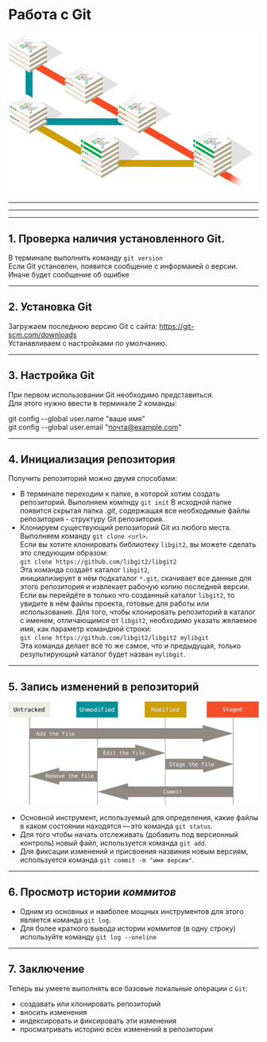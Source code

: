 Работа с Git
=============
![Git](logo.png)
___
___
___

## 1. Проверка наличия установленного Git.
В терминале выполнить команду `git version`   
Если Git установлен, появится сообщение с информаией о версии.   
Иначе будет сообщение об ошибке
___
## 2. Установка Git
Загружаем последнюю версию Git с сайта: https://git-scm.com/downloads   
Устанавливаем с настройками по умолчанию.
___
## 3. Настройка Git
При первом использовании Git необходимо представиться.    
Для этого нужно ввести в терминале 2 команды:

git config --global user.name "ваше имя"    
git config --global user.email "почта@example.com"
___
 ## 4. Инициализация репозитория
 Получить репозиторий можно двумя способами:
 * В терминале переходим к папке, в которой хотим создать репозиторий. Выполняем компнду `git init`
 В исходной папке появится скрытая папка *.git*, содержащая все необходимые файлы репозитория - структуру Git репозитория.
 * Клонируем существующий репозиторий Git из любого места.
 Выполняем команду `git clone <url>`.  
 Если вы хотите клонировать библиотеку `libgit2`, вы можете сделать это следующим образом:  
 `git clone https://github.com/libgit2/libgit2`   
 Эта команда создаёт каталог `libgit2`,  
 инициализирует в нём подкаталог `*.git`, скачивает все данные для этого репозитория и извлекает рабочую копию последней версии.    
 Если вы перейдёте в только что созданный каталог `libgit2`,   то увидите в нём файлы проекта, готовые для работы или использования. Для того, чтобы клонировать репозиторий в каталог с именем, отличающимся от `libgit2`, необходимо указать желаемое имя, как параметр командной строки:  
 `git clone https://github.com/libgit2/libgit2 mylibgit`   
 Эта команда делает всё то же самое, что и предыдущая, только результирующий каталог будет назван `mylibgit`.

___
## 5. Запись изменений в репозиторий
   
![схема](lifecycle.jpg)
- Основной инструмент, используемый для определения, какие файлы в каком состоянии находятся — это команда `git status`.
- Для того чтобы начать отслеживать (добавить под версионный контроль) новый файл, используется команда `git add`.   
- Для фиксации изменений и присвоения назвиния новым версиям, используется команда `git commit -m "имя версии"`.


___
## 6. Просмотр истории *коммитов*
+ Одним из основных и наиболее мощных инструментов для этого является команда `git log`.
+ Для более краткого вывода истории *коммитов* (в одну строку) используйте команду `git log --oneline`

___
## 7. Заключение 
Теперь вы умеете выполнять все базовые локальные операции с `Git`: 
* создавать или клонировать репозиторий 
* вносить изменения  
* индексировать и фиксировать эти изменения
* просматривать историю всех изменений в репозитории





